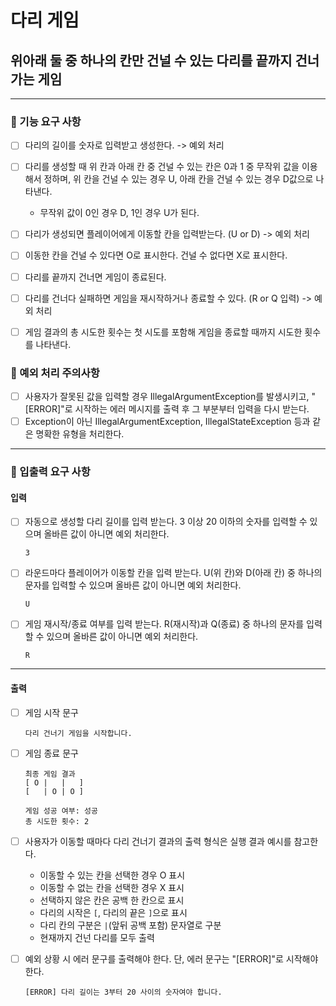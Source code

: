 # 다리 게임
## 위아래 둘 중 하나의 칸만 건널 수 있는 다리를 끝까지 건너가는 게임

---

### 🚀 기능 요구 사항
* [ ] 다리의 길이를 숫자로 입력받고 생성한다. -> 예외 처리
* [ ] 다리를 생성할 때 위 칸과 아래 칸 중 건널 수 있는 칸은 0과 1 중 무작위 값을 이용해서 정하며, 위 칸을 건널 수 있는 경우 U, 아래 칸을 건널 수 있는 경우 D값으로 나타낸다. 
  * 무작위 값이 0인 경우 D, 1인 경우 U가 된다.


* [ ] 다리가 생성되면 플레이어에게 이동할 칸을 입력받는다. (U or D) -> 예외 처리
* [ ] 이동한 칸을 건널 수 있다면 O로 표시한다. 건널 수 없다면 X로 표시한다.


* [ ] 다리를 끝까지 건너면 게임이 종료된다.
* [ ] 다리를 건너다 실패하면 게임을 재시작하거나 종료할 수 있다. (R or Q 입력) -> 예외 처리

* [ ] 게임 결과의 총 시도한 횟수는 첫 시도를 포함해 게임을 종료할 때까지 시도한 횟수를 나타낸다.

### 🚀 예외 처리 주의사항
* [ ] 사용자가 잘못된 값을 입력할 경우 IllegalArgumentException를 발생시키고, "[ERROR]"로 시작하는 에러 메시지를 출력 후 그 부분부터 입력을 다시 받는다.
* [ ] Exception이 아닌 IllegalArgumentException, IllegalStateException 등과 같은 명확한 유형을 처리한다.

---

### 🎯 입출력 요구 사항
#### 입력
* [ ] 자동으로 생성할 다리 길이를 입력 받는다. 3 이상 20 이하의 숫자를 입력할 수 있으며 올바른 값이 아니면 예외 처리한다.
  ```
  3
  ```
* [ ] 라운드마다 플레이어가 이동할 칸을 입력 받는다. U(위 칸)와 D(아래 칸) 중 하나의 문자를 입력할 수 있으며 올바른 값이 아니면 예외 처리한다.
  ```
  U
  ```
* [ ] 게임 재시작/종료 여부를 입력 받는다. R(재시작)과 Q(종료) 중 하나의 문자를 입력할 수 있으며 올바른 값이 아니면 예외 처리한다.
  ```
  R
  ```

---

#### 출력
* [ ] 게임 시작 문구
  ```
  다리 건너기 게임을 시작합니다.
  ```
* [ ] 게임 종료 문구
  ```
  최종 게임 결과
  [ O |   |   ]
  [   | O | O ]

  게임 성공 여부: 성공
  총 시도한 횟수: 2
  ```
* [ ] 사용자가 이동할 때마다 다리 건너기 결과의 출력 형식은 실행 결과 예시를 참고한다.
  - 이동할 수 있는 칸을 선택한 경우 O 표시
  - 이동할 수 없는 칸을 선택한 경우 X 표시
  - 선택하지 않은 칸은 공백 한 칸으로 표시
  - 다리의 시작은 `[`, 다리의 끝은 `]`으로 표시
  - 다리 칸의 구분은 ` | `(앞뒤 공백 포함) 문자열로 구분
  - 현재까지 건넌 다리를 모두 출력

* [ ] 예외 상황 시 에러 문구를 출력해야 한다. 단, 에러 문구는 "[ERROR]"로 시작해야 한다.
  ```
  [ERROR] 다리 길이는 3부터 20 사이의 숫자여야 합니다.
  ```
